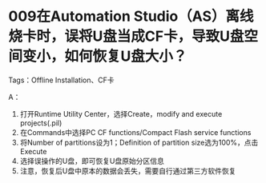 # 009在Automation Studio（AS）离线烧卡时，误将U盘当成CF卡，导致U盘空间变小，如何恢复U盘大小？
Tags：Offline Installation、CF卡

A：
1. 打开Runtime Utility Center，选择Create，modify and execute projects(.pil)
2. 在Commands中选择PC CF functions/Compact Flash service functions
3. 将Number of partitions设为1；Definition of partition size选为100%，点击Execute
4. 选择误操作的U盘，即可恢复U盘原始分区信息
5. 注意，恢复后U盘中原本的数据会丢失，需要自行通过第三方软件恢复